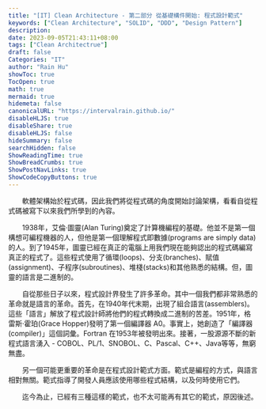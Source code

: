 ```yaml
---
title: "[IT] Clean Architecture - 第二部分 從基礎構件開始: 程式設計範式"
keywords: ["Clean Architecture", "SOLID", "DDD", "Design Pattern"]
description:
date: 2023-09-05T21:43:11+08:00
tags: ["Clean Architectrue"]
draft: false
Categories: "IT"
author: "Rain Hu"
showToc: true
TocOpen: true
math: true
mermaid: true
hidemeta: false
canonicalURL: "https://intervalrain.github.io/"
disableHLJS: true
disableShare: true
disableHLJS: false
hideSummary: false
searchHidden: false
ShowReadingTime: true
ShowBreadCrumbs: true
ShowPostNavLinks: true
ShowCodeCopyButtons: true
---
```

　　軟體架構始於程式碼，因此我們將從程式碼的角度開始討論架構，看看自從程式碼被寫下以來我們所學到的內容。

　　1938年，艾倫·圖靈(Alan Turing)奠定了計算機編程的基礎。他並不是第一個構想可編程機器的人，但他是第一個理解程式即數據(programs are simply data)的人。到了1945年，圖靈已經在真正的電腦上用我們現在能夠認出的程式碼編寫真正的程式了。這些程式使用了循環(loops)、分支(branches)、賦值(assignment)、子程序(subroutines)、堆棧(stacks)和其他熟悉的結構。但，圖靈的語言是二進制的。

　　自從那些日子以來，程式設計界發生了許多革命。其中一個我們都非常熟悉的革命就是語言的革命。首先，在1940年代末期，出現了組合語言(assemblers)。這些「語言」解放了程式設計師將他們的程式轉換成二進制的苦差。1951年，格雷斯·霍珀(Grace Hopper)發明了第一個編譯器 A0。事實上，她創造了「編譯器(compiler)」這個詞彙。Fortran 在1953年被發明出來。接著，一股源源不斷的新程式語言湧入 - COBOL、PL/1、SNOBOL、C、Pascal、C++、Java等等，無窮無盡。

　　另一個可能更重要的革命是在程式設計範式方面。範式是編程的方式，與語言相對無關。範式指導了開發人員應該使用哪些程式結構，以及何時使用它們。

　　迄今為止，已經有三種這樣的範式，也不太可能再有其它的範式，原因後述。